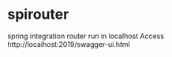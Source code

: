 # spirouter
spring integration router
run in localhost
Access http://localhost:2019/swagger-ui.html
